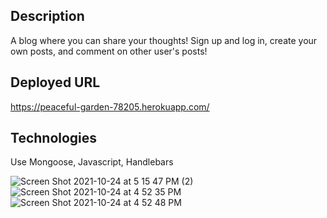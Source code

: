 ## Description
A blog where you can share your thoughts! Sign up and log in, create your own posts, and comment on other user's posts!

## Deployed URL
https://peaceful-garden-78205.herokuapp.com/
## Technologies
 Use
Mongoose, Javascript, Handlebars

![Screen Shot 2021-10-24 at 5 15 47 PM (2)](https://user-images.githubusercontent.com/78561316/139517228-ee150b60-6a51-4f10-ae2c-13c4c1f9bb78.png)![Screen Shot 2021-10-24 at 4 52 35 PM](https://user-images.githubusercontent.com/78561316/138618283-ee0df05f-e5bc-4e7f-9ddb-5efcba4b4330.png)
![Screen Shot 2021-10-24 at 4 52 48 PM](https://user-images.githubusercontent.com/78561316/138618440-ec31b1ec-1f45-4489-935a-6d4f0f12c3e1.png)

